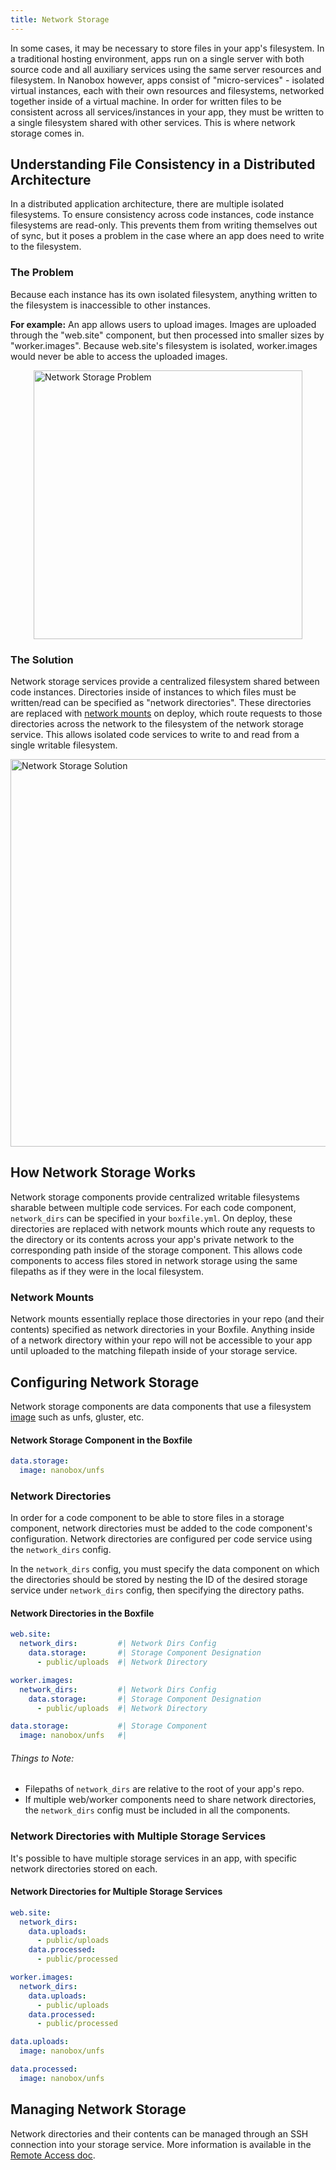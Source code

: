 ```yaml
---
title: Network Storage
---
```


In some cases, it may be necessary to store files in your app's filesystem. In a traditional hosting environment, apps run on a single server with both source code and all auxiliary services using the same server resources and filesystem. In Nanobox however, apps consist of "micro-services" - isolated virtual instances, each with their own resources and filesystems, networked together inside of a virtual machine. In order for written files to be consistent across all services/instances in your app, they must be written to a single filesystem shared with other services. This is where network storage comes in.

## Understanding File Consistency in a Distributed Architecture

In a distributed application architecture, there are multiple isolated filesystems. To ensure consistency across code instances, code instance filesystems are read-only. This prevents them from writing themselves out of sync, but it poses a problem in the case where an app does need to write to the filesystem.

### The Problem
Because each instance has its own isolated filesystem, anything written to the filesystem is inaccessible to other instances.

**For example:** An app allows users to upload images. Images are uploaded through the "web.site" component, but then processed into smaller sizes by "worker.images". Because web.site's filesystem is isolated, worker.images would never be able to access the uploaded images.

<img class="no-shadow" alt="Network Storage Problem" src="/src-images/network-storage-problem.svg" width="430" style="display: block; margin: 0 auto;">

### The Solution
Network storage services provide a centralized filesystem shared between code instances. Directories inside of instances to which files must be written/read can be specified as "network directories". These directories are replaced with [network mounts](#network-mounts) on deploy, which route requests to those directories across the network to the filesystem of the network storage service. This allows isolated code services to write to and read from a single writable filesystem.

<img  class="no-shadow" alt="Network Storage Solution" src="/src-images/network-storage-solution.svg" width="620" style="display: block; margin: 0 auto;">

## How Network Storage Works
Network storage components provide centralized writable filesystems sharable between multiple code services. For each code component, `network_dirs` can be specified in your `boxfile.yml`. On deploy, these directories are replaced with network mounts which route any requests to the directory or its contents across your app's private network to the corresponding path inside of the storage component. This allows code components to access files stored in network storage using the same filepaths as if they were in the local filesystem.

### Network Mounts
Network mounts essentially replace those directories in your repo (and their contents) specified as network directories in your Boxfile. Anything inside of a network directory within your repo will not be accessible to your app until uploaded to the matching filepath inside of your storage service.

## Configuring Network Storage
Network storage components are data components that use a filesystem [image](/images/) such as unfs, gluster, etc.

#### Network Storage Component in the Boxfile
```yaml
data.storage:
  image: nanobox/unfs
```

### Network Directories
In order for a code component to be able to store files in a storage component, network directories must be added to the code component's configuration. Network directories are configured per code service using the `network_dirs` config.

In the `network_dirs` config, you must specify the data component on which the directories should be stored by nesting the ID of the desired storage service under `network_dirs` config, then specifying the directory paths.

#### Network Directories in the Boxfile
```yaml
web.site:
  network_dirs:         #| Network Dirs Config
    data.storage:       #| Storage Component Designation
      - public/uploads  #| Network Directory

worker.images:
  network_dirs:         #| Network Dirs Config
    data.storage:       #| Storage Component Designation
      - public/uploads  #| Network Directory

data.storage:           #| Storage Component
  image: nanobox/unfs   #|
```

###### Things to Note:
- Filepaths of `network_dirs` are relative to the root of your app's repo.
- If multiple web/worker components need to share network directories, the `network_dirs` config must be included in all the components.

### Network Directories with Multiple Storage Services
It's possible to have multiple storage services in an app, with specific network directories stored on each.

#### Network Directories for Multiple Storage Services
```yaml
web.site:
  network_dirs:
    data.uploads:
      - public/uploads
    data.processed:
      - public/processed

worker.images:
  network_dirs:
    data.uploads:
      - public/uploads
    data.processed:
      - public/processed

data.uploads:
  image: nanobox/unfs

data.processed:
  image: nanobox/unfs
```

## Managing Network Storage
Network directories and their contents can be managed through an SSH connection into your storage service. More information is available in the [Remote Access doc](/app-management/remote-access).
